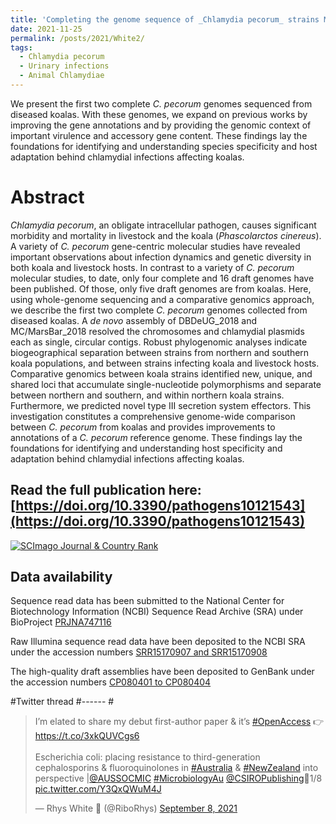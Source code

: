 ```yaml
---
title: 'Completing the genome sequence of _Chlamydia pecorum_ strains MC/MarsBar and DBDeUG: New insights into this enigmatic koala (_Phascolarctos cinereus_) pathogen'
date: 2021-11-25
permalink: /posts/2021/White2/
tags:
  - Chlamydia pecorum
  - Urinary infections
  - Animal Chlamydiae
---
```


We present the first two complete _C. pecorum_ genomes sequenced from diseased koalas. With these genomes, we expand on previous works by improving the gene annotations and by providing the genomic context of important virulence and accessory gene content. These findings lay the foundations for identifying and understanding species specificity and host adaptation behind chlamydial infections affecting koalas.

Abstract
======
_Chlamydia pecorum_, an obligate intracellular pathogen, causes significant morbidity and mortality in livestock and the koala (_Phascolarctos cinereus_). A variety of _C. pecorum_ gene-centric molecular studies have revealed important observations about infection dynamics and genetic diversity in both koala and livestock hosts. In contrast to a variety of _C. pecorum_ molecular studies, to date, only four complete and 16 draft genomes have been published. Of those, only five draft genomes are from koalas. Here, using whole-genome sequencing and a comparative genomics approach, we describe the first two complete _C. pecorum_ genomes collected from diseased koalas. A _de novo_ assembly of DBDeUG_2018 and MC/MarsBar_2018 resolved the chromosomes and chlamydial plasmids each as single, circular contigs. Robust phylogenomic analyses indicate biogeographical separation between strains from northern and southern koala populations, and between strains infecting koala and livestock hosts. Comparative genomics between koala strains identified new, unique, and shared loci that accumulate single-nucleotide polymorphisms and separate between northern and southern, and within northern koala strains. Furthermore, we predicted novel type III secretion system effectors. This investigation constitutes a comprehensive genome-wide comparison between _C. pecorum_ from koalas and provides improvements to annotations of a _C. pecorum_ reference genome. These findings lay the foundations for identifying and understanding host specificity and adaptation behind chlamydial infections affecting koalas.


Read the full publication here: [https://doi.org/10.3390/pathogens10121543](https://doi.org/10.3390/pathogens10121543)
------

<a href="https://www.scimagojr.com/journalsearch.php?q=21100337905&amp;tip=sid&amp;exact=no" title="SCImago Journal &amp; Country Rank"><img border="0" src="https://www.scimagojr.com/journal_img.php?id=21100337905" alt="SCImago Journal &amp; Country Rank"  /></a>

Data availability
------
Sequence read data has been submitted to the National Center for Biotechnology Information (NCBI) Sequence Read Archive (SRA) under BioProject [PRJNA747116](https://www.ncbi.nlm.nih.gov/bioproject/PRJNA747116)

Raw Illumina sequence read data have been deposited to the NCBI SRA under the accession numbers [SRR15170907 and SRR15170908](https://www.ncbi.nlm.nih.gov/sra?linkname=bioproject_sra_all&from_uid=747116)

The high-quality draft assemblies have been deposited to GenBank under the accession numbers [CP080401 to CP080404](https://www.ncbi.nlm.nih.gov/nuccore?term=747116%5BBioProject%5D)

#Twitter thread
#------
#<blockquote class="twitter-tweet"><p lang="en" dir="ltr">I’m elated to share my debut first-author paper &amp; it’s <a href="https://twitter.com/hashtag/OpenAccess?src=hash&amp;ref_src=twsrc%5Etfw">#OpenAccess</a> 👉 <a href="https://t.co/3xkQUVCgs6">https://t.co/3xkQUVCgs6</a><br><br>Escherichia coli: placing resistance to third-generation cephalosporins &amp; fluoroquinolones in <a href="https://twitter.com/hashtag/Australia?src=hash&amp;ref_src=twsrc%5Etfw">#Australia</a> &amp; <a href="https://twitter.com/hashtag/NewZealand?src=hash&amp;ref_src=twsrc%5Etfw">#NewZealand</a> into perspective |<a href="https://twitter.com/AUSSOCMIC?ref_src=twsrc%5Etfw">@AUSSOCMIC</a> <a href="https://twitter.com/hashtag/MicrobiologyAu?src=hash&amp;ref_src=twsrc%5Etfw">#MicrobiologyAu</a> <a href="https://twitter.com/CSIROPublishing?ref_src=twsrc%5Etfw">@CSIROPublishing</a>🧵1/8 <a href="https://t.co/Y3QxQWuM4J">pic.twitter.com/Y3QxQWuM4J</a></p>&mdash; Rhys White 🧬 (@RiboRhys) <a href="https://twitter.com/RiboRhys/status/1435454254597042177?ref_src=twsrc%5Etfw">September 8, 2021</a></blockquote> <script async src="https://platform.twitter.com/widgets.js" charset="utf-8"></script>
